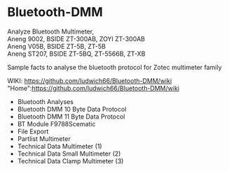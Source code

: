 # Bluetooth-DMM
Analyze Bluetooth Multimeter,<br>
Aneng 9002,   BSIDE ZT-300AB, ZOYI ZT-300AB<br>
Aneng V05B,   BSIDE ZT-5B, ZT-5B<br>
Aneng ST207,  BSIDE ZT-5BQ, ZT-5566B, ZT-XB<br>

Sample facts to analyse the bluetooth protocol for Zotec multimeter family<br>

WIKI: https://github.com/ludwich66/Bluetooth-DMM/wiki<br>
"Home":https://github.com/ludwich66/Bluetooth-DMM/wiki<br>
- Bluetooth Analyses<br>
- Bluetooth DMM 10 Byte Data Protocol<br>
- Bluetooth DMM 11 Byte Data Protocol<br>
- BT Module F9788Scematic<br>
- File Export<br>
- Partlist Multimeter<br>
- Technical Data Multimeter (1)<br>
- Technical Data Small Multimeter (2)<br>
- Technical Data Clamp Multimeter (3)<br>

